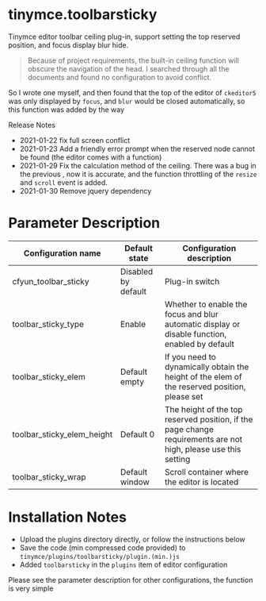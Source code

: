 # tinymce.toolbarsticky
Tinymce editor toolbar ceiling plug-in, support setting the top reserved position, and focus display blur hide.

> Because of project requirements, the built-in ceiling function will obscure the navigation of the head. I searched through all the documents and found no configuration to avoid conflict.

So I wrote one myself, and then found that the top of the editor of `ckeditor5` was only displayed by `focus`, and `blur` would be closed automatically, so this function was added by the way

Release Notes

- 2021-01-22 fix full screen conflict
- 2021-01-23 Add a friendly error prompt when the reserved node cannot be found (the editor comes with a function)
- 2021-01-29 Fix the calculation method of the ceiling. There was a bug in the previous , now it is accurate, and the function throttling of the `resize` and `scroll` event is added.
- 2021-01-30 Remove jquery dependency

# Parameter Description

| Configuration name | Default state | Configuration description |
| --- | --- | --- |
| cfyun\_toolbar\_sticky | Disabled by default | Plug-in switch |
| toolbar\_sticky\_type | Enable | Whether to enable the focus and blur automatic display or disable function, enabled by default |
| toolbar\_sticky\_elem | Default empty | If you need to dynamically obtain the height of the elem of the reserved position, please set |
| toolbar\_sticky\_elem_height | Default 0 | The height of the top reserved position, if the page change requirements are not high, please use this setting |
| toolbar\_sticky\_wrap | Default window | Scroll container where the editor is located |

# Installation Notes

- Upload the plugins directory directly, or follow the instructions below
- Save the code (min compressed code provided) to `tinymce/plugins/toolbarsticky/plugin.(min.)js`
- Added `toolbarsticky` in the `plugins` item of editor configuration

Please see the parameter description for other configurations, the function is very simple
